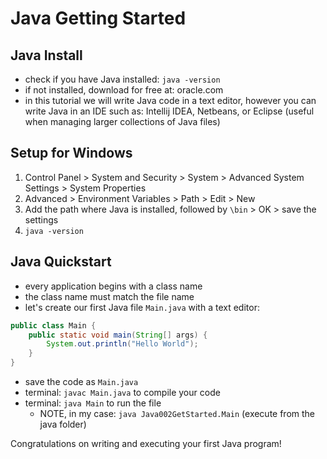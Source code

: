 # Java Getting Started

## Java Install

- check if you have Java installed: `java -version`
- if not installed, download for free at: oracle.com
- in this tutorial we will write Java code in a text editor, however you can write Java in an IDE such as: Intellij 
  IDEA, Netbeans, or Eclipse (useful when managing larger collections of Java files)

## Setup for Windows

1. Control Panel > System and Security > System > Advanced System Settings > System Properties
2. Advanced > Environment Variables > Path > Edit > New
3. Add the path where Java is installed, followed by `\bin` > OK > save the settings
4. `java -version`

## Java Quickstart

- every application begins with a class name
- the class name must match the file name
- let's create our first Java file `Main.java` with a text editor:
```java
public class Main {
    public static void main(String[] args) {
        System.out.println("Hello World");
    }
}
```
- save the code as `Main.java`
- terminal: `javac Main.java` to compile your code
- terminal: `java Main` to run the file
  - NOTE, in my case: `java Java002GetStarted.Main` (execute from the java folder)

Congratulations on writing and executing your first Java program!